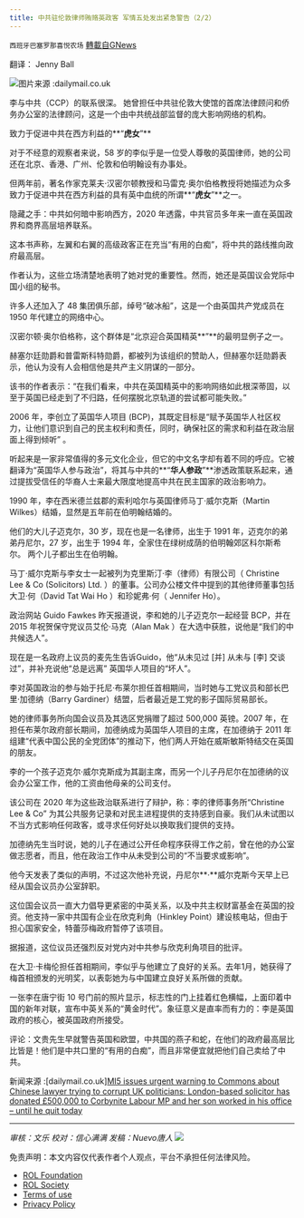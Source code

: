 ```yaml
---
title: 中共驻伦敦律师贿赂英政客 军情五处发出紧急警告（2/2）
---
```

`西班牙巴塞罗那喜悦农场` [轉載自GNews](https://gnews.org/zh-hans/1860850/)

翻译： Jenny Ball

![](https://assets.gnews.org/wp-content/uploads/2022/01/image-1114.png)图片来源 :dailymail.co.uk

李与中共（CCP）的联系很深。 她曾担任中共驻伦敦大使馆的首席法律顾问和侨务办公室的法律顾问，这是一个由中共统战部监督的庞大影响网络的机构。

致力于促进中共在西方利益的**“**虎女**”**

对于不经意的观察者来说，58 岁的李似乎是一位受人尊敬的英国律师，她的公司还在北京、香港、广州、伦敦和伯明翰设有办事处。

但两年前，著名作家克莱夫·汉密尔顿教授和马雷克·奥尔伯格教授将她描述为众多致力于促进中共在西方利益的具有英中血统的所谓**“**虎女**”**之一。

隐藏之手：中共如何暗中影响西方，2020 年透露，中共官员多年来一直在英国政界和商界高层培养联系。

这本书声称，左翼和右翼的高级政客正在充当“有用的白痴”，将中共的路线推向政府最高层。

作者认为，这些立场清楚地表明了她对党的重要性。然而，她还是英国议会党际中国小组的秘书。

许多人还加入了 48 集团俱乐部，绰号“破冰船”，这是一个由英国共产党成员在 1950 年代建立的网络中心。

汉密尔顿·奥尔伯格称，这个群体是“北京迎合英国精英**”**的最明显例子之一。

赫塞尔廷勋爵和普雷斯科特勋爵，都被列为该组织的赞助人，但赫塞尔廷勋爵表示，他认为没有人会相信他是共产主义阴谋的一部分。

该书的作者表示：“在我们看来，中共在英国精英中的影响网络如此根深蒂固，以至于英国已经走到了不归路，任何摆脱北京轨道的尝试都可能失败。”

2006 年，李创立了英国华人项目 (BCP)，其既定目标是“赋予英国华人社区权力，让他们意识到自己的民主权利和责任，同时，确保社区的需求和利益在政治层面上得到倾听” 。

听起来是一家非常值得的多元文化企业，但它的中文名字却有着不同的呼应。它被翻译为“英国华人参与政治”，将其与中共的**“**华人参政**”**渗透政策联系起来，通过提拔受信任的华裔人士来最大限度地提高中共在民主国家的政治影响力。

1990 年，李在西米德兰兹郡的索利哈尔与英国律师马丁·威尔克斯（Martin Wilkes）结婚，显然是五年前在伯明翰结婚的。

他们的大儿子迈克尔，30 岁，现在也是一名律师，出生于 1991 年，迈克尔的弟弟丹尼尔，27 岁，出生于 1994 年，全家住在绿树成荫的伯明翰郊区科尔斯希尔。 两个儿子都出生在伯明翰。

马丁·威尔克斯与李女士一起被列为克里斯汀·李（律师）有限公司（ Christine Lee & Co (Solicitors) Ltd. ）的董事。公司办公楼文件中提到的其他律师董事包括大卫·何（David Tat Wai Ho ）和珍妮弗·何（ Jennifer Ho）。

政治网站 Guido Fawkes 昨天报道说，李和她的儿子迈克尔一起经营 BCP，并在 2015 年祝贺保守党议员艾伦·马克（Alan Mak ）在大选中获胜，说他是“我们的中共候选人”。

现在是一名政府上议员的麦先生告诉Guido，他“从未见过 [并] 从未与 [李] 交谈过”，并补充说他“总是远离” 英国华人项目的“坏人”。

李对英国政治的参与始于托尼·布莱尔担任首相期间，当时她与工党议员和部长巴里·加德纳（Barry Gardiner）结盟，后者最近是工党的影子国际贸易部长。

她的律师事务所向国会议员及其选区党捐赠了超过 500,000 英镑。2007 年，在担任布莱尔政府部长期间，加德纳成为英国华人项目的主席，在加德纳于 2011 年组建“代表中国公民的全党团体”的推动下，他们两人开始在威斯敏斯特结交在英国的朋友。

李的一个孩子迈克尔·威尔克斯成为其副主席，而另一个儿子丹尼尔在加德纳的议会办公室工作，他的工资由他母亲的公司支付。

该公司在 2020 年为这些政治联系进行了辩护，称：李的律师事务所“Christine Lee & Co” 为其公共服务记录和对民主进程提供的支持感到自豪。我们从未试图以不当方式影响任何政客，或寻求任何好处以换取我们提供的支持。

加德纳先生当时说，她的儿子在通过公开任命程序获得工作之前，曾在他的办公室做志愿者，而且，他在政治工作中从未受到公司的“不当要求或影响”。

他今天发表了类似的声明，不过这次他补充说，丹尼尔**·**威尔克斯今天早上已经从国会议员办公室辞职。

这位国会议员一直大力倡导更紧密的中英关系，以及中共主权财富基金在英国的投资。他支持一家中共国有企业在欣克利角（Hinkley Point）建设核电站，但由于担心国家安全，特蕾莎梅政府暂停了该项目。

据报道，这位议员还强烈反对党内对中共参与欣克利角项目的批评。

在大卫·卡梅伦担任首相期间，李似乎与他建立了良好的关系。去年1月，她获得了梅首相颁发的光明奖，以表彰她为与中国建立良好关系所做的贡献。

一张李在唐宁街 10 号门前的照片显示，标志性的门上挂着红色横幅，上面印着中国的新年对联，宣布中英关系的“黄金时代”。象征意义是直率而有力的：李是英国政府的核心，被英国政府所接受。

评论：文贵先生早就警告英国和欧盟，中共国的燕子和蛇，在他们的政府最高层比比皆是！他们是中共口里的“有用的白痴”，而且非常便宜就把他们自己卖给了中共。

新闻来源 :[dailymail.co.uk][MI5 issues urgent warning to Commons about Chinese lawyer trying to corrupt UK politicians: London-based solicitor has donated £500,000 to Corbynite Labour MP and her son worked in his office – until he quit today](https://www.dailymail.co.uk/news/article-10398665/MI5-send-urgent-email-MPs-warning-Chinese-woman.html)

* * *

*审核：文乐
校对：信心满满
发稿：Nuevo唐人*
![](https://assets.gnews.org/wp-content/uploads/2022/01/GNEWS_CH.-1-3-1.jpeg)
 

免责声明：本文内容仅代表作者个人观点，平台不承担任何法律风险。

- [ROL Foundation](https://rolfoundation.org/)
- [ROL Society](https://rolsociety.org/)
- [Terms of use](https://gnews.org/terms-of-use-3/)
- [Privacy Policy](https://gnews.org/privacy-policy/)
